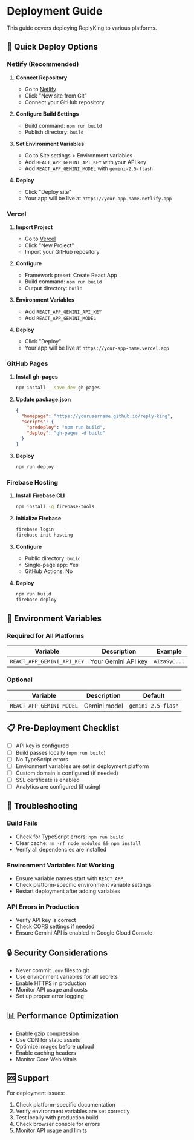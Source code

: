 # Deployment Guide

This guide covers deploying ReplyKing to various platforms.

## 🚀 Quick Deploy Options

### Netlify (Recommended)

1. **Connect Repository**
   - Go to [Netlify](https://netlify.com)
   - Click "New site from Git"
   - Connect your GitHub repository

2. **Configure Build Settings**
   - Build command: `npm run build`
   - Publish directory: `build`

3. **Set Environment Variables**
   - Go to Site settings > Environment variables
   - Add `REACT_APP_GEMINI_API_KEY` with your API key
   - Add `REACT_APP_GEMINI_MODEL` with `gemini-2.5-flash`

4. **Deploy**
   - Click "Deploy site"
   - Your app will be live at `https://your-app-name.netlify.app`

### Vercel

1. **Import Project**
   - Go to [Vercel](https://vercel.com)
   - Click "New Project"
   - Import your GitHub repository

2. **Configure**
   - Framework preset: Create React App
   - Build command: `npm run build`
   - Output directory: `build`

3. **Environment Variables**
   - Add `REACT_APP_GEMINI_API_KEY`
   - Add `REACT_APP_GEMINI_MODEL`

4. **Deploy**
   - Click "Deploy"
   - Your app will be live at `https://your-app-name.vercel.app`

### GitHub Pages

1. **Install gh-pages**
   ```bash
   npm install --save-dev gh-pages
   ```

2. **Update package.json**
   ```json
   {
     "homepage": "https://yourusername.github.io/reply-king",
     "scripts": {
       "predeploy": "npm run build",
       "deploy": "gh-pages -d build"
     }
   }
   ```

3. **Deploy**
   ```bash
   npm run deploy
   ```

### Firebase Hosting

1. **Install Firebase CLI**
   ```bash
   npm install -g firebase-tools
   ```

2. **Initialize Firebase**
   ```bash
   firebase login
   firebase init hosting
   ```

3. **Configure**
   - Public directory: `build`
   - Single-page app: Yes
   - GitHub Actions: No

4. **Deploy**
   ```bash
   npm run build
   firebase deploy
   ```

## 🔧 Environment Variables

### Required for All Platforms

| Variable | Description | Example |
|----------|-------------|---------|
| `REACT_APP_GEMINI_API_KEY` | Your Gemini API key | `AIzaSyC...` |

### Optional

| Variable | Description | Default |
|----------|-------------|---------|
| `REACT_APP_GEMINI_MODEL` | Gemini model | `gemini-2.5-flash` |

## 📋 Pre-Deployment Checklist

- [ ] API key is configured
- [ ] Build passes locally (`npm run build`)
- [ ] No TypeScript errors
- [ ] Environment variables are set in deployment platform
- [ ] Custom domain is configured (if needed)
- [ ] SSL certificate is enabled
- [ ] Analytics are configured (if using)

## 🐛 Troubleshooting

### Build Fails
- Check for TypeScript errors: `npm run build`
- Clear cache: `rm -rf node_modules && npm install`
- Verify all dependencies are installed

### Environment Variables Not Working
- Ensure variable names start with `REACT_APP_`
- Check platform-specific environment variable settings
- Restart deployment after adding variables

### API Errors in Production
- Verify API key is correct
- Check CORS settings if needed
- Ensure Gemini API is enabled in Google Cloud Console

## 🔒 Security Considerations

- Never commit `.env` files to git
- Use environment variables for all secrets
- Enable HTTPS in production
- Monitor API usage and costs
- Set up proper error logging

## 📊 Performance Optimization

- Enable gzip compression
- Use CDN for static assets
- Optimize images before upload
- Enable caching headers
- Monitor Core Web Vitals

## 🆘 Support

For deployment issues:
1. Check platform-specific documentation
2. Verify environment variables are set correctly
3. Test locally with production build
4. Check browser console for errors
5. Monitor API usage and limits 